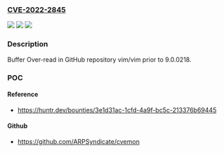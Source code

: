 ### [CVE-2022-2845](https://cve.mitre.org/cgi-bin/cvename.cgi?name=CVE-2022-2845)
![](https://img.shields.io/static/v1?label=Product&message=vim%2Fvim&color=blue)
![](https://img.shields.io/static/v1?label=Version&message=%3C%209.0.0218%20&color=brighgreen)
![](https://img.shields.io/static/v1?label=Vulnerability&message=CWE-126%20Buffer%20Over-read&color=brighgreen)

### Description

Buffer Over-read in GitHub repository vim/vim prior to 9.0.0218.

### POC

#### Reference
- https://huntr.dev/bounties/3e1d31ac-1cfd-4a9f-bc5c-213376b69445

#### Github
- https://github.com/ARPSyndicate/cvemon


